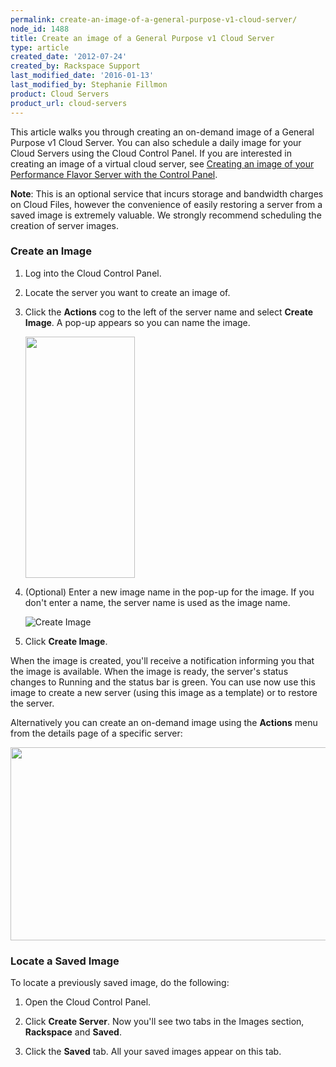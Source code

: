```yaml
---
permalink: create-an-image-of-a-general-purpose-v1-cloud-server/
node_id: 1488
title: Create an image of a General Purpose v1 Cloud Server
type: article
created_date: '2012-07-24'
created_by: Rackspace Support
last_modified_date: '2016-01-13'
last_modified_by: Stephanie Fillmon
product: Cloud Servers
product_url: cloud-servers
---
```


This article walks you through creating an on-demand image of a General
Purpose v1 Cloud Server. You can also schedule a daily image for your
Cloud Servers using the Cloud Control Panel. If you are interested in
creating an image of a virtual cloud server, see [Creating an image of your Performance Flavor Server with the Control Panel](/how-to/create-an-image-of-a-server-and-restore-a-server-from-a-saved-image).

**Note**: This is an optional service that incurs storage and bandwidth
charges on Cloud Files, however the convenience of easily restoring a
server from a saved image is extremely valuable. We strongly recommend
scheduling the creation of server images.

### Create an Image

1.  Log into the Cloud Control Panel.

2.  Locate the server you want to create an image of.

3.  Click the **Actions** cog to the left of the server name and
    select **Create Image**. A pop-up appears so you can name the image.

    <img src="https://8026b2e3760e2433679c-fffceaebb8c6ee053c935e8915a3fbe7.ssl.cf2.rackcdn.com/field/image/CreateImage.png" width="175" height="386" />

4.  (Optional) Enter a new image name in the pop-up for the image. If
    you don't enter a name, the server name is used as the image name.

    ![Create Image](http://c691244.r44.cf2.rackcdn.com/On-Demand%20Image.png)

5.  Click **Create Image**.

When the image is created, you'll receive a notification informing you
that the image is available. When the image is ready, the server's
status changes to Running and the status bar is green. You can use now
use this image to create a new server (using this image as a template)
or to restore the server.

Alternatively you can create an on-demand image using
the **Actions** menu from the details page of a specific server:

<img src="https://8026b2e3760e2433679c-fffceaebb8c6ee053c935e8915a3fbe7.ssl.cf2.rackcdn.com/field/image/ImageMenu2.png" width="546" height="309" />

### Locate a Saved Image

To locate a previously saved image, do the following:

1.  Open the Cloud Control Panel.

2.  Click **Create Server**. Now you'll see two tabs in the Images
    section, **Rackspace** and **Saved**.

3.  Click the **Saved** tab. All your saved images appear on this tab.
